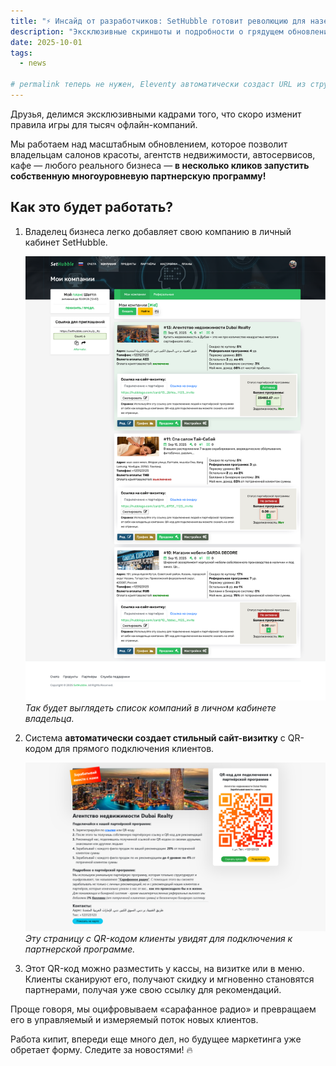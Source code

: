 ```yaml
---
title: "⚡️ Инсайд от разработчиков: SetHubble готовит революцию для наземного бизнеса!"
description: "Эксклюзивные скриншоты и подробности о грядущем обновлении, которое позволит офлайн-бизнесу (салонам, кафе, агентствам) запускать свои партнерские программы."
date: 2025-10-01
tags:
  - news
 
# permalink теперь не нужен, Eleventy автоматически создаст URL из структуры папок: /news/sethubble-for-offline-business/
---
```


Друзья, делимся эксклюзивными кадрами того, что скоро изменит правила игры для тысяч офлайн-компаний.

Мы работаем над масштабным обновлением, которое позволит владельцам салонов красоты, агентств недвижимости, автосервисов, кафе — любого реального бизнеса — **в несколько кликов запустить собственную многоуровневую партнерскую программу!**

## Как это будет работать?

1.  Владелец бизнеса легко добавляет свою компанию в личный кабинет SetHubble.

    ![Панель управления для наземного бизнеса в SetHubble](./offline-dashboard.png)
    *Так будет выглядеть список компаний в личном кабинете владельца.*

2.  Система **автоматически создает стильный сайт-визитку** с QR-кодом для прямого подключения клиентов.

    ![Пример сайта-визитки для компании на SetHubble](./offline-landing-page.png)
    *Эту страницу с QR-кодом клиенты увидят для подключения к партнерской программе.*

3.  Этот QR-код можно разместить у кассы, на визитке или в меню. Клиенты сканируют его, получают скидку и мгновенно становятся партнерами, получая уже свою ссылку для рекомендаций.

Проще говоря, мы оцифровываем «сарафанное радио» и превращаем его в управляемый и измеряемый поток новых клиентов.

Работа кипит, впереди еще много дел, но будущее маркетинга уже обретает форму. Следите за новостями! 🔥
